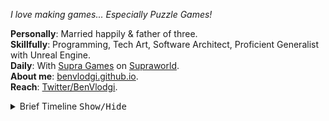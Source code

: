 

*I love making games... Especially Puzzle Games!*

**Personally**: Married happily & father of three.  
**Skillfully**: Programming, Tech Art, Software Architect, Proficient Generalist with Unreal Engine.  
**Daily**: With [Supra Games](https://twitter.com/SupraGamesUG) on [Supraworld](https://store.steampowered.com/app/1869290/Supraworld/).  
**About me**: [benvlodgi.github.io](https://benvlodgi.github.io/).  
**Reach**: [Twitter/BenVlodgi](https://twitter.com/BenVlodgi).  
<details>
<summary> Brief Timeline <kbd>Show/Hide</kbd></summary>
  
- 1991 Born
- 2000 Played a lot of [Chips Challenge](https://store.steampowered.com/app/346850/Chips_Challenge_1/).
- 2004 Started using my first level editor for [Super Tux](https://www.supertux.org/)
- 2005 Started Programming in TI-BASIC.
- 2008 Started Programming in C++.
     - 🤍 Fell in love with [Portal](https://store.steampowered.com/app/400/Portal/) by [Valve](https://www.valvesoftware.com/).
- 2009 Graduated from High School.
     - Started College at [KVCC](https://www.kvcc.edu/).
     - Started Programming in C#.
- 2010 Joined [Twitter](https://twitter.com/BenVlodgi/status/10715280539918336)
- 2013 Graduated with B.S. in Computer Science from [GVSU](https://www.gvsu.edu/).
- 2016 ❤ Met my wife
- 2017 Left corporate software to make indie games.
- 2019 ❤ Married my wife
     - Joined [Supra Games](https://twitter.com/SupraGamesUG).
- 2020 We released [Supraland: Crash](https://store.steampowered.com/app/1093730/Supraland_Crash/)
     - 👶🏼👶🏼 Became a dad
- 2022 We released [Supraland: Six Inches Under](https://store.steampowered.com/app/1522870/Supraland_Six_Inches_Under/)
     - 👶🏼 New spawn arrived.
- Today We're working on [Supraworld](https://store.steampowered.com/app/1869290/Supraworld/)!
  
</details>


<!--
**BenVlodgi/BenVlodgi** is a ✨ _special_ ✨ repository because its `README.md` (this file) appears on your GitHub profile.

Here are some ideas to get you started:

- 🔭 I’m currently working on ...
- 🌱 I’m currently learning ...
- 👯 I’m looking to collaborate on ...
- 🤔 I’m looking for help with ...
- 💬 Ask me about ...
- 📫 How to reach me: ...
- 😄 Pronouns: ...
- ⚡ Fun fact: ...
-->
